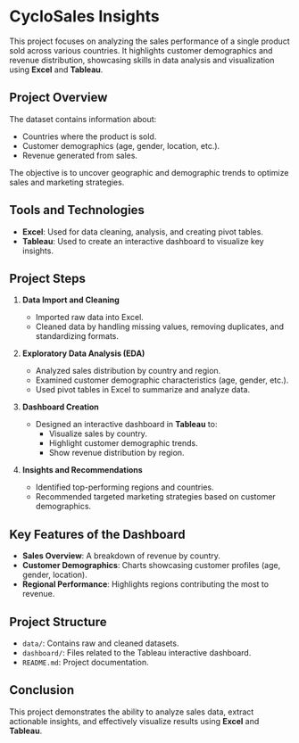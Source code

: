 # CycloSales Insights  

This project focuses on analyzing the sales performance of a single product sold across various countries. It highlights customer demographics and revenue distribution, showcasing skills in data analysis and visualization using **Excel** and **Tableau**.  

## Project Overview  

The dataset contains information about:  
- Countries where the product is sold.  
- Customer demographics (age, gender, location, etc.).  
- Revenue generated from sales.  

The objective is to uncover geographic and demographic trends to optimize sales and marketing strategies.  

## Tools and Technologies  

- **Excel**: Used for data cleaning, analysis, and creating pivot tables.  
- **Tableau**: Used to create an interactive dashboard to visualize key insights.  

## Project Steps  

1. **Data Import and Cleaning**  
   - Imported raw data into Excel.  
   - Cleaned data by handling missing values, removing duplicates, and standardizing formats.  

2. **Exploratory Data Analysis (EDA)**  
   - Analyzed sales distribution by country and region.  
   - Examined customer demographic characteristics (age, gender, etc.).  
   - Used pivot tables in Excel to summarize and analyze data.  

3. **Dashboard Creation**  
   - Designed an interactive dashboard in **Tableau** to:  
     - Visualize sales by country.  
     - Highlight customer demographic trends.  
     - Show revenue distribution by region.  

4. **Insights and Recommendations**  
   - Identified top-performing regions and countries.  
   - Recommended targeted marketing strategies based on customer demographics.  

## Key Features of the Dashboard  

- **Sales Overview**: A breakdown of revenue by country.  
- **Customer Demographics**: Charts showcasing customer profiles (age, gender, location).  
- **Regional Performance**: Highlights regions contributing the most to revenue.  

## Project Structure  

- `data/`: Contains raw and cleaned datasets.  
- `dashboard/`: Files related to the Tableau interactive dashboard.  
- `README.md`: Project documentation.  

## Conclusion  

This project demonstrates the ability to analyze sales data, extract actionable insights, and effectively visualize results using **Excel** and **Tableau**.  
